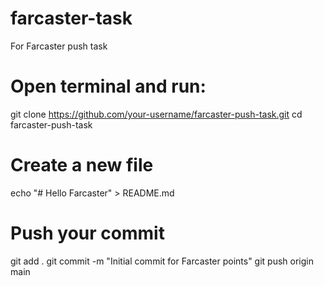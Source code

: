 # farcaster-task
For Farcaster push task
# Open terminal and run:
git clone https://github.com/your-username/farcaster-push-task.git
cd farcaster-push-task

# Create a new file
echo "# Hello Farcaster" > README.md

# Push your commit
git add .
git commit -m "Initial commit for Farcaster points"
git push origin main
